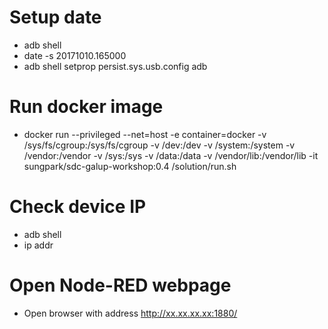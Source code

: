 # Setup date
* adb shell
* date -s 20171010.165000
* adb shell setprop persist.sys.usb.config adb

# Run docker image
* docker run --privileged --net=host -e container=docker -v /sys/fs/cgroup:/sys/fs/cgroup -v /dev:/dev -v /system:/system -v /vendor:/vendor -v /sys:/sys -v /data:/data -v /vendor/lib:/vendor/lib -it sungpark/sdc-galup-workshop:0.4 /solution/run.sh

# Check device IP
* adb shell
* ip addr

# Open Node-RED webpage
* Open browser with address http://xx.xx.xx.xx:1880/

